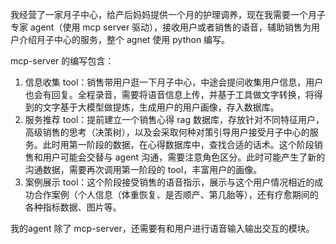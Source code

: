 我经营了一家月子中心，给产后妈妈提供一个月的护理调养，现在我需要一个月子专家 agent（使用 mcp server 驱动），接收用户或者销售的语音，辅助销售为用户介绍月子中心的服务，整个 agnet 使用 python 编写。

mcp-server 的编写包含：
1. 信息收集 tool：销售带用户逛一下月子中心，中途会提问收集用户信息，用户也会有回复。全程录音，需要将语音信息上传，并基于工具做文字转换，将得到的文字基于大模型做提炼，生成用户的用户画像，存入数据库。
2. 服务推荐 tool：提前建立一个销售心得 rag 数据库，存放针对不同特征用户，高级销售的思考（决策树），以及会采取何种对策引导用户接受月子中心的服务。此时用第一阶段的数据，在心得数据库中，查找合适的话术。这个阶段销售和用户可能会交替与 agent 沟通，需要注意角色区分。此时可能产生了新的沟通数据，需要再次调用第一阶段的 tool，丰富用户的画像。
3. 案例展示 tool：这个阶段接受销售的语音指示，展示与这个用户情况相近的成功合作案例（个人信息（体重恢复、是否顺产、第几胎等），还有疗愈期间的各种指标数据、图片等。

我的agent 除了 mcp-server，还需要有和用户进行语音输入输出交互的模块。
